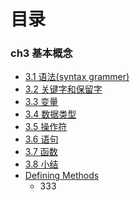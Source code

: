 # 目录

### ch3 基本概念
* [3.1 语法(syntax grammer)](docs/ch3/syntax.md)
* [3.2 关键字和保留字]()
* [3.3 变量]()
* [3.4 数据类型]()
* [3.5 操作符]()
* [3.6 语句]()
* [3.7 函数]()
* [3.8 小结]()
* [Defining Methods](methods.md)
   * 333

